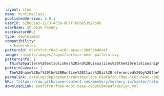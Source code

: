 ```yaml
---
layout: item
name: RuntimeClass
publishedVersion: 0.0.1
userId: 62b081a5-1273-4c58-807f-b6be539275d0
userName: Shubham Pandey
userAvatarURL:
type: deployment
compatibility:
  - kubernetes
patternId: 69afafc0-f0a6-4c6c-beae-c96956b40a4f
image: /assets/images/logos/service-mesh-pattern.svg
patternInfo: |
  This%20pattern%20establishes%20and%20visualizes%20the%20relationship%20between%20Runtime%20Class(a%20Kubernetes%20component)%20and%20other%20Kubernetes%20components
patternCaveats: |
  The%20name%20of%20the%20Runtime%20Class%20is%20referenced%20by%20the%20other%20Kubernetes%20Components
permalink: catalog/deployment/runtimeclass-69afafc0-f0a6-4c6c-beae-c96956b40a4f.html
URL: "https://raw.githubusercontent.com/meshery/meshery.io/master/catalog/69afafc0-f0a6-4c6c-beae-c96956b40a4f/0.0.1/design.yml"
downloadLink: 69afafc0-f0a6-4c6c-beae-c96956b40a4f/design.yml
---
```

